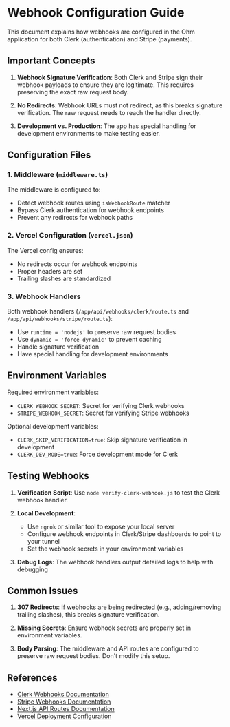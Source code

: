 # Webhook Configuration Guide

This document explains how webhooks are configured in the Ohm application for both Clerk (authentication) and Stripe (payments).

## Important Concepts

1. **Webhook Signature Verification**: Both Clerk and Stripe sign their webhook payloads to ensure they are legitimate. This requires preserving the exact raw request body.

2. **No Redirects**: Webhook URLs must not redirect, as this breaks signature verification. The raw request needs to reach the handler directly.

3. **Development vs. Production**: The app has special handling for development environments to make testing easier.

## Configuration Files

### 1. Middleware (`middleware.ts`)

The middleware is configured to:
- Detect webhook routes using `isWebhookRoute` matcher
- Bypass Clerk authentication for webhook endpoints
- Prevent any redirects for webhook paths

### 2. Vercel Configuration (`vercel.json`)

The Vercel config ensures:
- No redirects occur for webhook endpoints
- Proper headers are set
- Trailing slashes are standardized

### 3. Webhook Handlers

Both webhook handlers (`/app/api/webhooks/clerk/route.ts` and `/app/api/webhooks/stripe/route.ts`):
- Use `runtime = 'nodejs'` to preserve raw request bodies
- Use `dynamic = 'force-dynamic'` to prevent caching
- Handle signature verification
- Have special handling for development environments

## Environment Variables

Required environment variables:
- `CLERK_WEBHOOK_SECRET`: Secret for verifying Clerk webhooks
- `STRIPE_WEBHOOK_SECRET`: Secret for verifying Stripe webhooks

Optional development variables:
- `CLERK_SKIP_VERIFICATION=true`: Skip signature verification in development
- `CLERK_DEV_MODE=true`: Force development mode for Clerk

## Testing Webhooks

1. **Verification Script**: Use `node verify-clerk-webhook.js` to test the Clerk webhook handler.

2. **Local Development**:
   - Use `ngrok` or similar tool to expose your local server
   - Configure webhook endpoints in Clerk/Stripe dashboards to point to your tunnel
   - Set the webhook secrets in your environment variables

3. **Debug Logs**: The webhook handlers output detailed logs to help with debugging

## Common Issues

1. **307 Redirects**: If webhooks are being redirected (e.g., adding/removing trailing slashes), this breaks signature verification.

2. **Missing Secrets**: Ensure webhook secrets are properly set in environment variables.

3. **Body Parsing**: The middleware and API routes are configured to preserve raw request bodies. Don't modify this setup.

## References

- [Clerk Webhooks Documentation](https://clerk.com/docs/webhooks/overview)
- [Stripe Webhooks Documentation](https://stripe.com/docs/webhooks)
- [Next.js API Routes Documentation](https://nextjs.org/docs/api-routes/introduction)
- [Vercel Deployment Configuration](https://vercel.com/docs/concepts/projects/project-configuration) 
